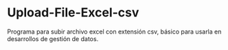 # Upload-File-Excel-csv
Programa para subir archivo excel con extensión csv, básico para usarla en desarrollos de gestión de datos.
